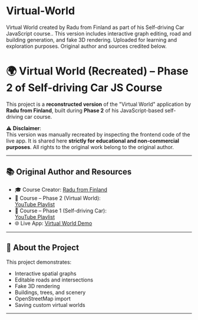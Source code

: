 # Virtual-World
Virtual World created by Radu from Finland as part of his Self-driving Car JavaScript course.. This version includes interactive graph editing, road and building generation, and fake 3D rendering. Uploaded for learning and exploration purposes. Original author and sources credited below.
# 🌍 Virtual World (Recreated) – Phase 2 of Self-driving Car JS Course

This project is a **reconstructed version** of the "Virtual World" application by **Radu from Finland**, built during **Phase 2** of his JavaScript-based self-driving car course.

⚠️ **Disclaimer**:  
This version was manually recreated by inspecting the frontend code of the live app. It is shared here **strictly for educational and non-commercial purposes**. All rights to the original work belong to the original author.

---

## 📚 Original Author and Resources

- 🎓 Course Creator: [Radu from Finland](https://www.youtube.com/@RaduFin)
- 🧠 Course – Phase 2 (Virtual World):  
  [YouTube Playlist](https://www.youtube.com/playlist?list=PLB0Tybl0UNfZtY5IQl1aNwcoOPJNtnPEO)
- 🧠 Course – Phase 1 (Self-driving Car):  
  [YouTube Playlist](https://www.youtube.com/playlist?list=PLB0Tybl0UNfYoJE7ZwsBQoDIG4YN9ptyY)
- 🌐 Live App: [Virtual World Demo](https://radufromfinland.com/projects/virtualworld/)

---

## 🚀 About the Project

This project demonstrates:
- Interactive spatial graphs
- Editable roads and intersections
- Fake 3D rendering
- Buildings, trees, and scenery
- OpenStreetMap import
- Saving custom virtual worlds

---
